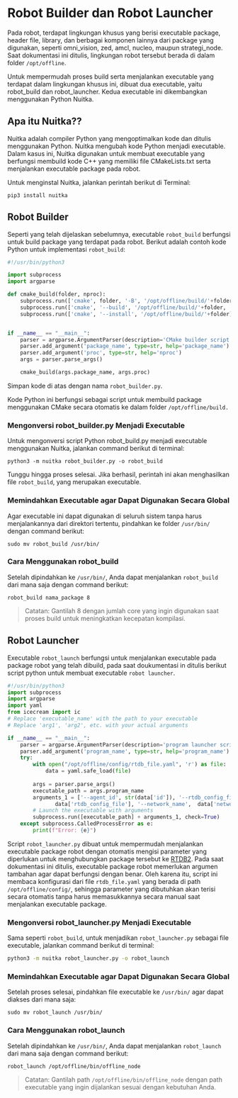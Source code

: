 # Robot Builder dan Robot Launcher

Pada robot, terdapat lingkungan khusus yang berisi executable package, header file, library, dan berbagai komponen lainnya dari package yang digunakan, seperti omni_vision, zed, amcl, nucleo, maupun strategi_node. Saat dokumentasi ini ditulis, lingkungan robot tersebut berada di dalam folder ``/opt/offline``.

Untuk mempermudah proses build serta menjalankan executable yang terdapat dalam lingkungan khusus ini, dibuat dua executable, yaitu robot_build dan robot_launcher. Kedua executable ini dikembangkan menggunakan Python Nuitka.

## Apa itu Nuitka??
Nuitka adalah compiler Python yang mengoptimalkan kode dan ditulis menggunakan Python. Nuitka mengubah kode Python menjadi executable. Dalam kasus ini, Nuitka digunakan untuk membuat executable yang berfungsi membuild kode C++ yang memiliki file CMakeLists.txt serta menjalankan executable package pada robot.

Untuk menginstal Nuitka, jalankan perintah berikut di Terminal:
```
pip3 install nuitka
```

## Robot Builder
Seperti yang telah dijelaskan sebelumnya, executable ``robot_build`` berfungsi untuk build package yang terdapat pada robot. Berikut adalah contoh kode Python untuk implementasi ``robot_build``:
```py
#!/usr/bin/python3

import subprocess
import argparse

def cmake_build(folder, nproc):
    subprocess.run(['cmake', folder, '-B', '/opt/offline/build/'+folder])
    subprocess.run(['cmake', '--build', '/opt/offline/build/'+folder, '-j'+ str(nproc)])
    subprocess.run(['cmake', '--install', '/opt/offline/build/'+folder])


if __name__ == "__main__":
    parser = argparse.ArgumentParser(description='CMake builder script')
    parser.add_argument('package_name', type=str, help='package_name')
    parser.add_argument('proc', type=str, help='nproc')
    args = parser.parse_args()

    cmake_build(args.package_name, args.proc)

```

Simpan kode di atas dengan nama ``robot_builder.py``.

Kode Python ini berfungsi sebagai script untuk membuild package menggunakan CMake secara otomatis ke dalam folder ``/opt/offline/build.``

### Mengonversi robot_builder.py Menjadi Executable
Untuk mengonversi script Python robot_build.py menjadi executable menggunakan Nuitka, jalankan command berikut di terminal:
```
python3 -m nuitka robot_builder.py -o robot_build
```
Tunggu hingga proses selesai. Jika berhasil, perintah ini akan menghasilkan file ``robot_build``, yang merupakan executable.

### Memindahkan Executable agar Dapat Digunakan Secara Global
Agar executable ini dapat digunakan di seluruh sistem tanpa harus menjalankannya dari direktori tertentu, pindahkan ke folder ``/usr/bin/`` dengan command berikut:
```
sudo mv robot_build /usr/bin/
```

### Cara Menggunakan robot_build
Setelah dipindahkan ke ``/usr/bin/``, Anda dapat menjalankan ``robot_build`` dari mana saja dengan command berikut:
```
robot_build nama_package 8
```
> Catatan: Gantilah 8 dengan jumlah core yang ingin digunakan saat proses build untuk meningkatkan kecepatan kompilasi.

## Robot Launcher

Executable ``robot_launch`` berfungsi untuk menjalankan executable pada package robot yang telah dibuild, pada saat doukumentasi in ditulis berikut script python untuk membuat executable ``robot launcher``.
```py
#!/usr/bin/python3
import subprocess
import argparse
import yaml
from icecream import ic
# Replace 'executable_name' with the path to your executable
# Replace 'arg1', 'arg2', etc. with your actual arguments

if __name__ == "__main__":
    parser = argparse.ArgumentParser(description='program launcher script')
    parser.add_argument('program_name', type=str, help='program_name')
    try:
        with open("/opt/offline/config/rtdb_file.yaml", 'r') as file:
            data = yaml.safe_load(file)
            
        args = parser.parse_args()
        executable_path = args.program_name
        arguments_1 = ['--agent_id', str(data['id']), '--rtdb_config_file',
               data['rtdb_config_file'], '--network_name',  data['network_name']]
        # Launch the executable with arguments
        subprocess.run([executable_path] + arguments_1, check=True)
    except subprocess.CalledProcessError as e:
        print(f"Error: {e}")
```

Script ``robot_launcher.py`` dibuat untuk mempermudah menjalankan executable package robot dengan otomatis mengisi parameter yang diperlukan untuk menghubungkan package tersebut ke [RTDB2](../INSTALL/rtdb2_build.md). Pada saat dokumentasi ini ditulis, executable package robot memerlukan argumen tambahan agar dapat berfungsi dengan benar. Oleh karena itu, script ini membaca konfigurasi dari file ``rtdb_file.yaml`` yang berada di path ``/opt/offline/config/``, sehingga parameter yang dibutuhkan akan terisi secara otomatis tanpa harus memasukkannya secara manual saat menjalankan executable package.

### Mengonversi robot_launcher.py Menjadi Executable
Sama seperti ``robot_build``, untuk menjadikan ``robot_launcher.py`` sebagai file executable, jalankan command berikut di terminal:
```sh
python3 -m nuitka robot_launcher.py -o robot_launch
```

### Memindahkan Executable agar Dapat Digunakan Secara Global
Setelah proses selesai, pindahkan file executable ke ``/usr/bin/`` agar dapat diakses dari mana saja:
```
sudo mv robot_launch /usr/bin/
```

### Cara Menggunakan robot_launch
Setelah dipindahkan ke ``/usr/bin/``, Anda dapat menjalankan ``robot_launch`` dari mana saja dengan command berikut:
```
robot_launch /opt/offline/bin/offline_node
```
> Catatan: Gantilah path ``/opt/offline/bin/offline_node`` dengan path executable yang ingin dijalankan sesuai dengan kebutuhan Anda.


